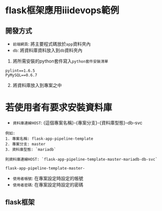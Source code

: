 # flask框架應用iiidevops範例

## 開發方式
* `前端網頁`: 將主要程式碼放於`app`資料夾內
* `db`: 將資料庫資料放入到`db`資料夾內

1. 將所需安裝的python套件寫入`python套件安裝清單`
```
pylint==1.6.5
PyMySQL==0.6.7
```
2. 將資料庫放入到專案之中

# 若使用者有要求安裝資料庫
* `資料庫連線HOST`: {這個專案名稱}-{專案分支}-{資料庫型態}-db-svc
```
例如:
1. 專案名稱: flask-app-pipeline-template
2. 專案分支: master
3. 資料庫型態: `mariadb`
  
則資料庫連線HOST: `flask-app-pipeline-template-master-mariadb-db-svc`
```
`flask-app-pipeline-template-master-`
* `使用者帳號`: 在專案設定時設定的帳號
* `使用者密碼`: 在專案設定時設定的密碼



## flask框架

